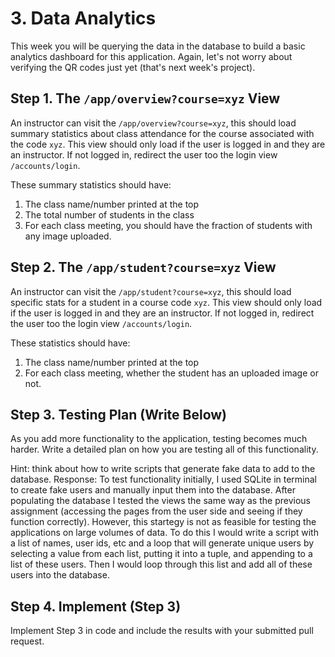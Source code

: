 # 3. Data Analytics
This week you will be querying the data in the database to build a basic analytics dashboard for this application. Again, let's not worry about verifying the QR codes just yet (that's next week's project).

## Step 1. The `/app/overview?course=xyz` View
An instructor can visit the `/app/overview?course=xyz`, this should load summary statistics about class attendance for the course associated with the code `xyz`. This view should only load if the user is logged in and they are an instructor. If not logged in, redirect the user too the login view `/accounts/login`.

These summary statistics should have:
1. The class name/number printed at the top
2. The total number of students in the class
3. For each class meeting, you should have the fraction of students with any image uploaded.
 
## Step 2. The `/app/student?course=xyz` View
An instructor can visit the `/app/student?course=xyz`, this should load specific stats for a student in a course code `xyz`. This view should only load if the user is logged in and they are an instructor. If not logged in, redirect the user too the login view `/accounts/login`.

These statistics should have:
1. The class name/number printed at the top
2. For each class meeting, whether the student has an uploaded image or not.

## Step 3. Testing Plan (Write Below)
As you add more functionality to the application, testing becomes much harder. Write a detailed plan on how you are testing all of this functionality.

Hint: think about how to write scripts that generate fake data to add to the database.
Response: 
To test functionality initially, I used SQLite in terminal to create fake users and manually input them into the database. After populating the database I tested the views the same way as the previous assignment (accessing the pages from the user side and seeing if they function correctly). However, this startegy is not as feasible for testing the applications on large volumes of data. To do this I would write a script with a list of names, user ids, etc and a loop that will generate unique users by selecting a value from each list, putting it into a tuple, and appending to a list of these users. Then I would loop through this list and add all of these users into the database. 

## Step 4. Implement (Step 3)
Implement Step 3 in code and include the results with your submitted pull request. 
